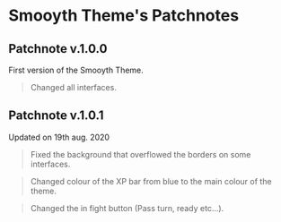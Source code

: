 # Smooyth Theme's Patchnotes

## Patchnote v.1.0.0
First version of the Smooyth Theme.
> Changed all interfaces.

## Patchnote v.1.0.1
Updated on 19th aug. 2020
> Fixed the background that overflowed the borders on some interfaces.

> Changed colour of the XP bar from blue to the main colour of the theme.

> Changed the in fight button (Pass turn, ready etc...).
